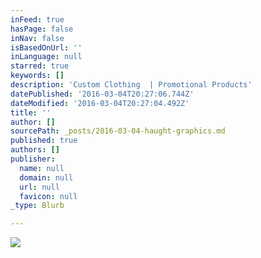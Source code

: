 ```yaml
---
inFeed: true
hasPage: false
inNav: false
isBasedOnUrl: ''
inLanguage: null
starred: true
keywords: []
description: 'Custom Clothing  | Promotional Products'
datePublished: '2016-03-04T20:27:06.744Z'
dateModified: '2016-03-04T20:27:04.492Z'
title: ''
author: []
sourcePath: _posts/2016-03-04-haught-graphics.md
published: true
authors: []
publisher:
  name: null
  domain: null
  url: null
  favicon: null
_type: Blurb

---
```

![](https://the-grid-user-content.s3-us-west-2.amazonaws.com/45a4f4d3-77e7-479e-a1fe-38c3b3e2fd67.jpg)